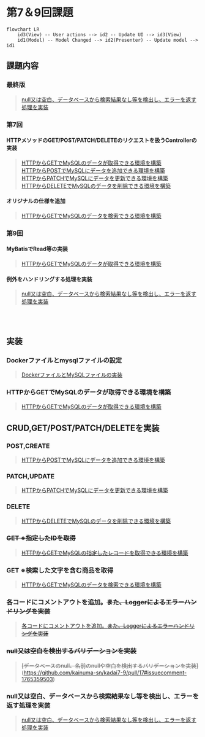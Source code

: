 # 第7＆9回課題
```
flowchart LR
    id3(View) -- User actions --> id2 -- Update UI --> id3(View)
    id1(Model) -- Model Changed --> id2(Presenter) -- Update model --> id1
```
## 課題内容
### 最終版
> [null又は空白、データベースから検索結果なし等を検出し、エラーを返す処理を実装](https://github.com/kainuma-sn/kadai7-9/pull/20#issuecomment-1766459598)<br>

### 第7回
#### HTTPメソッドのGET/POST/PATCH/DELETEのリクエストを扱うControllerの実装
> [HTTPからGETでMySQLのデータが取得できる環境を構築](https://github.com/kainuma-sn/kadai7/pull/4#issuecomment-1763379540)<br>
> [HTTPからPOSTでMySQLにデータを追加できる環境を構築 ](https://github.com/kainuma-sn/kadai7-9/pull/6#issuecomment-1763424214)<br>
> [HTTPからPATCHでMySQLにデータを更新できる環境を構築](https://github.com/kainuma-sn/kadai7-9/pull/7#issuecomment-1763438563)<br>
> [HTTPからDELETEでMySQLのデータを削除できる環境を構築](https://github.com/kainuma-sn/kadai7-9/pull/8#issuecomment-1763445120)<br>
#### オリジナルの仕様を追加
> [HTTPからGETでMySQLのデータを検索できる環境を構築](https://github.com/kainuma-sn/kadai7-9/pull/15#issuecomment-1765314542)<br>

### 第9回
#### MyBatisでRead等の実装
> [HTTPからGETでMySQLのデータが取得できる環境を構築](https://github.com/kainuma-sn/kadai7/pull/4#issuecomment-1763379540)<br>
#### 例外をハンドリングする処理を実装
> [null又は空白、データベースから検索結果なし等を検出し、エラーを返す処理を実装](https://github.com/kainuma-sn/kadai7-9/pull/20#issuecomment-1766459598)<br>

<br><br>

## 実装<br>
### Dockerファイルとmysqlファイルの設定<br>
> [DockerファイルとMySQLファイルの実装](https://github.com/kainuma-sn/kadai7/pull/1#issuecomment-1763373325)<br>

### HTTPからGETでMySQLのデータが取得できる環境を構築<br>
> [HTTPからGETでMySQLのデータが取得できる環境を構築](https://github.com/kainuma-sn/kadai7/pull/4#issuecomment-1763379540)<br>

## CRUD,GET/POST/PATCH/DELETEを実装<br>
### POST,CREATE<br>
> [HTTPからPOSTでMySQLにデータを追加できる環境を構築 ](https://github.com/kainuma-sn/kadai7-9/pull/6#issuecomment-1763424214)<br>
### PATCH,UPDATE<br>
> [HTTPからPATCHでMySQLにデータを更新できる環境を構築](https://github.com/kainuma-sn/kadai7-9/pull/7#issuecomment-1763438563)<br>
### DELETE<br>
> [HTTPからDELETEでMySQLのデータを削除できる環境を構築](https://github.com/kainuma-sn/kadai7-9/pull/8#issuecomment-1763445120)<br>
### ~~GET ※指定したIDを取得~~<br>
> ~~[HTTPからGETでMySQLの指定したレコードを取得できる環境を構築](https://github.com/kainuma-sn/kadai7-9/pull/13#issuecomment-1763450212)~~<br>
### GET ※検索した文字を含む商品を取得<br>
> [HTTPからGETでMySQLのデータを検索できる環境を構築](https://github.com/kainuma-sn/kadai7-9/pull/15#issuecomment-1765314542)<br>
### 各コードにコメントアウトを追加。~~また、Loggerによるエラーハンドリングを実装~~<br>
> [各コードにコメントアウトを追加。~~また、Loggerによるエラーハンドリングを実装~~](https://github.com/kainuma-sn/kadai7-9/pull/14#issue-1946083340)<br>
### ~~null又は空白を検出するバリデーションを実装<br>~~
> ~~[データベースのnull、名前のnullや空白を検出するバリデーションを実装]~~(https://github.com/kainuma-sn/kadai7-9/pull/17#issuecomment-1765359503)<br>
### null又は空白、データベースから検索結果なし等を検出し、エラーを返す処理を実装<br>
> [null又は空白、データベースから検索結果なし等を検出し、エラーを返す処理を実装](https://github.com/kainuma-sn/kadai7-9/pull/20#issuecomment-1766459598)<br>
